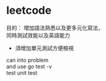 # leetcode
目的：
增加語法熟悉以及更多元化寫法，  
同時測試效能以及英語能力

* 須增加單元測試方便檢視

can into problem   
and use go test -v   
test unit test  